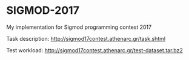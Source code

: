 # SIGMOD-2017
My implementation for Sigmod programming contest 2017

Task description:
http://sigmod17contest.athenarc.gr/task.shtml

Test workload:
http://sigmod17contest.athenarc.gr/test-dataset.tar.bz2

